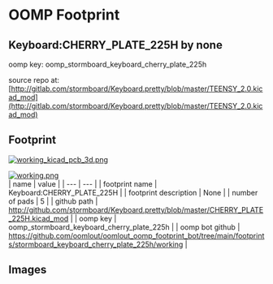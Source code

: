 # OOMP Footprint  
## Keyboard:CHERRY_PLATE_225H  by none  
  
oomp key: oomp_stormboard_keyboard_cherry_plate_225h  
  
source repo at: [http://gitlab.com/stormboard/Keyboard.pretty/blob/master/TEENSY_2.0.kicad_mod](http://gitlab.com/stormboard/Keyboard.pretty/blob/master/TEENSY_2.0.kicad_mod)  
## Footprint  
  
[![working_kicad_pcb_3d.png](working_kicad_pcb_3d_600.png)](working_kicad_pcb_3d.png)  
  
[![working.png](working_600.png)](working.png)  
| name | value | 
| --- | --- | 
| footprint name | Keyboard:CHERRY_PLATE_225H | 
| footprint description | None | 
| number of pads | 5 | 
| github path | http://github.com/stormboard/Keyboard.pretty/blob/master/CHERRY_PLATE_225H.kicad_mod | 
| oomp key | oomp_stormboard_keyboard_cherry_plate_225h | 
| oomp bot github | https://github.com/oomlout/oomlout_oomp_footprint_bot/tree/main/footprints/stormboard_keyboard_cherry_plate_225h/working | 
## Images  
